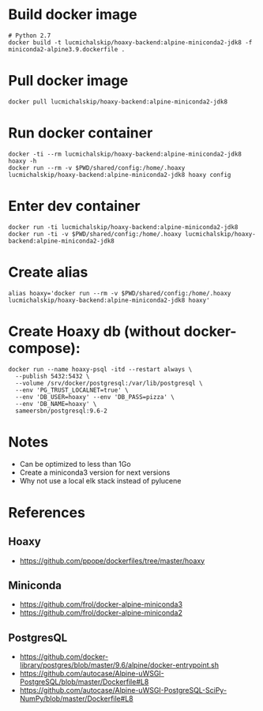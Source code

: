 # Build docker image
```ssh
# Python 2.7
docker build -t lucmichalskip/hoaxy-backend:alpine-miniconda2-jdk8 -f miniconda2-alpine3.9.dockerfile .
```

# Pull docker image
```ssh
docker pull lucmichalskip/hoaxy-backend:alpine-miniconda2-jdk8
```

# Run docker container
```ssh
docker -ti --rm lucmichalskip/hoaxy-backend:alpine-miniconda2-jdk8 hoaxy -h
docker run --rm -v $PWD/shared/config:/home/.hoaxy lucmichalskip/hoaxy-backend:alpine-miniconda2-jdk8 hoaxy config
```

# Enter dev container
```
docker run -ti lucmichalskip/hoaxy-backend:alpine-miniconda2-jdk8
docker run -ti -v $PWD/shared/config:/home/.hoaxy lucmichalskip/hoaxy-backend:alpine-miniconda2-jdk8
```

# Create alias
```ssh
alias hoaxy='docker run --rm -v $PWD/shared/config:/home/.hoaxy lucmichalskip/hoaxy-backend:alpine-miniconda2-jdk8 hoaxy'
```

# Create Hoaxy db (without docker-compose):
```
docker run --name hoaxy-psql -itd --restart always \
  --publish 5432:5432 \
  --volume /srv/docker/postgresql:/var/lib/postgresql \
  --env 'PG_TRUST_LOCALNET=true' \
  --env 'DB_USER=hoaxy' --env 'DB_PASS=pizza' \
  --env 'DB_NAME=hoaxy' \
  sameersbn/postgresql:9.6-2
```


# Notes
- Can be optimized to less than 1Go
- Create a miniconda3 version for next versions
- Why not use a local elk stack instead of pylucene

# References
## Hoaxy
- https://github.com/ppope/dockerfiles/tree/master/hoaxy
## Miniconda
- https://github.com/frol/docker-alpine-miniconda3
- https://github.com/frol/docker-alpine-miniconda2
## PostgresQL
- https://github.com/docker-library/postgres/blob/master/9.6/alpine/docker-entrypoint.sh
- https://github.com/autocase/Alpine-uWSGI-PostgreSQL/blob/master/Dockerfile#L8
- https://github.com/autocase/Alpine-uWSGI-PostgreSQL-SciPy-NumPy/blob/master/Dockerfile#L8
